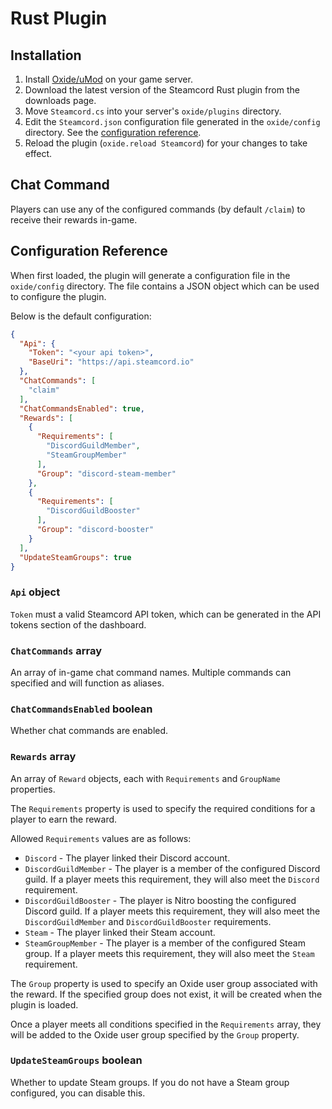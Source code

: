 # Rust Plugin

## Installation

1. Install [Oxide/uMod](https://umod.org/games/rust) on your game server.
1. Download the latest version of the Steamcord Rust plugin from the downloads page.
2. Move `Steamcord.cs` into your server's `oxide/plugins` directory.
3. Edit the `Steamcord.json` configuration file generated in the `oxide/config` directory. See the
[configuration reference](#configuration-reference).
4. Reload the plugin (`oxide.reload Steamcord`) for your changes to take effect.

## Chat Command

Players can use any of the configured commands (by default `/claim`) to receive their rewards
in-game.

## Configuration Reference

When first loaded, the plugin will generate a configuration file in the
`oxide/config` directory. The file contains a JSON object which can be used
to configure the plugin.

Below is the default configuration:

```json
{
  "Api": {
    "Token": "<your api token>",
    "BaseUri": "https://api.steamcord.io"
  },
  "ChatCommands": [
    "claim"
  ],
  "ChatCommandsEnabled": true,
  "Rewards": [
    {
      "Requirements": [
        "DiscordGuildMember",
        "SteamGroupMember"
      ],
      "Group": "discord-steam-member"
    },
    {
      "Requirements": [
        "DiscordGuildBooster"
      ],
      "Group": "discord-booster"
    }
  ],
  "UpdateSteamGroups": true
}
```

### `Api` object

`Token` must a valid Steamcord API token, which can be generated in the
API tokens section of the dashboard.

### `ChatCommands` array

An array of in-game chat command names. Multiple commands can specified and will function as
aliases.

### `ChatCommandsEnabled` boolean

Whether chat commands are enabled.

### `Rewards` array

An array of `Reward` objects, each with `Requirements` and `GroupName`
properties.

The `Requirements` property is used to specify the required conditions for a player to earn the
reward.

Allowed `Requirements` values are as follows:

- `Discord` - The player linked their Discord account.
- `DiscordGuildMember` - The player is a member of the configured Discord guild. If a player meets
this requirement, they will also meet the `Discord` requirement.
- `DiscordGuildBooster` - The player is Nitro boosting the configured Discord guild. If a player
meets this requirement, they will also meet the `DiscordGuildMember` and `DiscordGuildBooster`
requirements.
- `Steam` - The player linked their Steam account.
- `SteamGroupMember` - The player is a member of the configured Steam group. If a player meets this
requirement, they will also meet the `Steam` requirement.

The `Group` property is used to specify an Oxide user group associated with the reward. If the
specified group does not exist, it will be created when the plugin is loaded.

Once a player meets all conditions specified in the `Requirements` array, they will be added to the
Oxide user group specified by the `Group` property.

### `UpdateSteamGroups` boolean

Whether to update Steam groups. If you do not have a Steam group configured, you can disable this.
